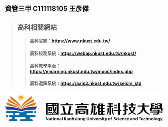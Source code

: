 ## 資管三甲 C111118105 王彥傑
>## 高科相關網站
>>#### 高科官網：<https://www.nkust.edu.tw/>
>>#### 高科校務系統：<https://webap.nkust.edu.tw/nkust/>
>>#### 高科教學平台：<https://elearning.nkust.edu.tw/mooc/index.php>
>>#### 高科選課系統：<https://aais3.nkust.edu.tw/selcrs_std>

![NKUST](高科.png "國立高雄科技大學")
